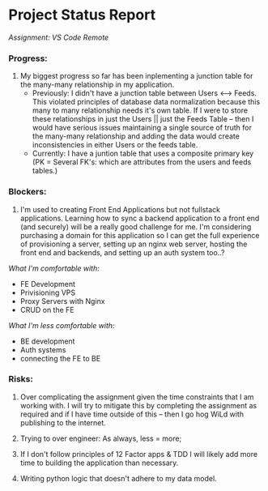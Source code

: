 # Project Status Report
_Assignment: VS Code Remote_

### Progress:
1. My biggest progress so far has been inplementing a junction table for the many-many relationship in my application. 
    - Previously: I didn't have a junction table between Users <--> Feeds. This violated principles of database data normalization because this many to many relationship needs it's own table. If I were to store these relationships in just the Users || just the Feeds Table – then I would have serious issues maintaining a single source of truth for the many-many relationship and adding the data would create inconsistencies in either Users or the feeds table. 
    - Currently: I have a juntion table that uses a composite primary key (PK = Several FK's: which are attributes from the users and feeds tables.)


### Blockers: 
1. I'm used to creating Front End Applications but not fullstack applications. Learning how to sync a backend application to a front end (and securely) will be a really good challenge for me. I'm considering purchasing a domain for this application so I can get the full experience of provisioning a server, setting up an nginx web server, hosting the front end and backends, and setting up an auth system too..?

_What I'm comfortable with:_ 
- FE Development
- Privisioning VPS
- Proxy Servers with Nginx
- CRUD on the FE

_What I'm less comfortable with:_
- BE development
- Auth systems
- connecting the FE to BE

### Risks: 
1. Over complicating the assignment given the time constraints that I am working with. I will try to mitigate this by completing the assignment as required and if I have time outside of this – then I go hog WiLd with publishing to the internet. 

2. Trying to over engineer: As always, less = more;

3. If I don't follow principles of 12 Factor apps & TDD I will likely add more time to building the application than necessary.

4. Writing python logic that doesn't adhere to my data model. 